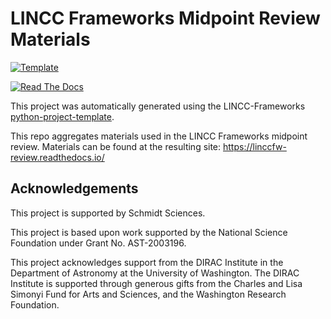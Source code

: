 # LINCC Frameworks Midpoint Review Materials

[![Template](https://img.shields.io/badge/Template-LINCC%20Frameworks%20Python%20Project%20Template-brightgreen)](https://lincc-ppt.readthedocs.io/en/latest/)

[![Read The Docs](https://img.shields.io/readthedocs/linccfw-review)](https://linccfw-review.readthedocs.io/)

This project was automatically generated using the LINCC-Frameworks 
[python-project-template](https://github.com/lincc-frameworks/python-project-template).

This repo aggregates materials used in the LINCC Frameworks midpoint review. 
Materials can be found at the resulting site: https://linccfw-review.readthedocs.io/


## Acknowledgements

This project is supported by Schmidt Sciences.

This project is based upon work supported by the National Science Foundation under Grant No. AST-2003196.

This project acknowledges support from the DIRAC Institute in the Department of Astronomy at the University of Washington. The DIRAC Institute is supported through generous gifts from the Charles and Lisa Simonyi Fund for Arts and Sciences, and the Washington Research Foundation.
